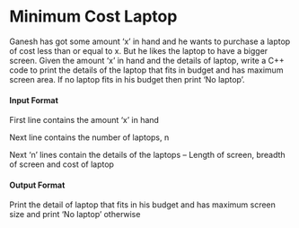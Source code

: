 # Minimum Cost Laptop

Ganesh has got some amount ‘x’ in hand and he wants to purchase a laptop of
cost less than or equal to x. But he likes the laptop to have a bigger screen.
Given the amount ‘x’ in hand and the details of laptop, write a C++ code to
print the details of the laptop that fits in budget and has maximum screen area.
If no laptop fits in his budget then print ‘No laptop’.

#### Input Format

First line contains the amount ‘x’ in hand

Next line contains the number of laptops, n

Next ‘n’ lines contain the details of the laptops – Length of screen, breadth of
screen and cost of laptop

#### Output Format

Print the detail of laptop that fits in his budget and has maximum screen size
and print ‘No laptop’ otherwise